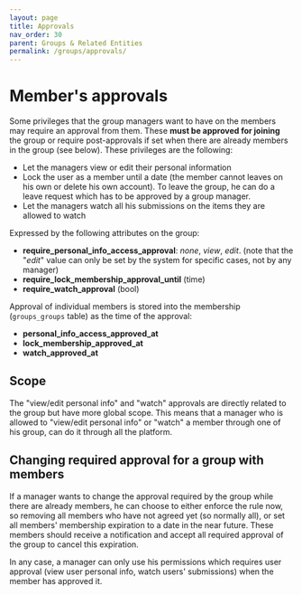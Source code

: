 ```yaml
---
layout: page
title: Approvals
nav_order: 30
parent: Groups & Related Entities
permalink: /groups/approvals/
---
```


# Member's approvals

Some privileges that the group managers want to have on the members may require an approval from them. These **must be approved for joining** the group or require post-approvals if set when there are already members in the group (see below). These privileges are the following:

* Let the managers view or edit their personal information
* Lock the user as a member until a date (the member cannot leaves on his own or delete his own account). To leave the group, he can do a leave request which has to be approved by a group manager.
* Let the managers watch all his submissions on the items they are allowed to watch

Expressed by the following attributes on the group:
* **require_personal_info_access_approval**: *none*, *view*, *edit*. (note that the "*edit*" value can only be set by the system for specific cases, not by any manager)
* **require_lock_membership_approval_until** (time)
* **require_watch_approval** (bool)

Approval of individual members is stored into the membership (`groups_groups` table) as the time of the approval:
* **personal_info_access_approved_at**
* **lock_membership_approved_at**
* **watch_approved_at**

## Scope

The "view/edit personal info" and "watch" approvals are directly related to the group but have more global scope. This means that a manager who is allowed to "view/edit personal info" or "watch" a member through one of his group, can do it through all the platform.

## Changing required approval for a group with members

If a manager wants to change the approval required by the group while there are already members, he can choose to either enforce the rule now, so removing all members who have not agreed yet (so normally all), or set all members' membership expiration to a date in the near future. These members should receive a notification and accept all required approval of the group to cancel this expiration.

In any case, a manager can only use his permissions which requires user approval (view user personal info, watch users' submissions) when the member has approved it.

